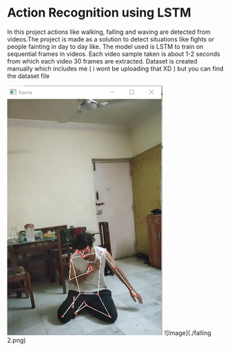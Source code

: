 # Action Recognition using LSTM
In this project actions like walking, falling and waving are detected from videos.The project is made as a solution to detect situations like fights or people fainting in day to day like. The model used is LSTM to train on sequential frames in videos. Each video sample taken is about 1-2 seconds from which each video 30 frames are extracted. Dataset is created manually which includes me ( i wont be uploading that XD ) but you can find the dataset file

![Image](./falling-1.png)
![Image](./falling 2.png)
